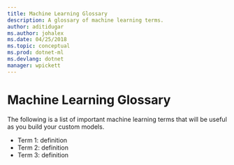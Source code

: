 ```yaml
---
title: Machine Learning Glossary
description: A glossary of machine learning terms.
author: aditidugar
ms.author: johalex
ms.date: 04/25/2018
ms.topic: conceptual
ms.prod: dotnet-ml
ms.devlang: dotnet
manager: wpickett
---
```

# Machine Learning Glossary
The following is a list of important machine learning terms that will be useful as you build your custom models.

- Term 1: definition
- Term 2: definition
- Term 3: definition